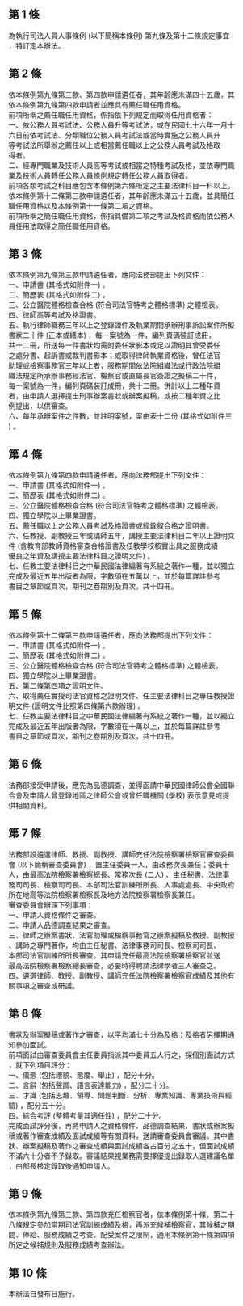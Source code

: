 第 1 條
-------
為執行司法人員人事條例 (以下簡稱本條例) 第九條及第十二條規定事宜  
，特訂定本辦法。

第 2 條
-------
依本條例第九條第三款、第四款申請遴任者，其年齡應未滿四十五歲，其  
依本條例第九條第四款申請者並應具有薦任職任用資格。  
前項所稱之薦任職任用資格，係指依下列規定而取得任用資格者：  
一、依公務人員考試法、公務人員升等考試法，或在民國七十六年一月十  
    六日前依考試法、分類職位公務人員考試法或當時實施之公務人員升  
    等考試法所舉辦之薦任以上或相當薦任職以上之公務人員考試及格取  
    得者。  
二、經專門職業及技術人員高等考試或相當之特種考試及格，並依專門職  
    業及技術人員轉任公務人員條例規定轉任公務人員取得者。  
前項各類考試之科目應包含本條例第六條所定之主要法律科目一科以上。  
依本條例第十二條第三款申請遴任者，其年齡應未滿五十五歲，並具簡任  
職任用資格以及本條例第十一條第二項之資格。  
前項所稱之簡任職任用資格，係指具備第二項之考試及格資格而依公務人  
員任用法取得之簡任職任用資格。

第 3 條
-------
依本條例第九條第三款申請遴任者，應向法務部提出下列文件：  
一、申請書 (其格式如附件一) 。  
二、簡歷表 (其格式如附件二) 。  
三、公立醫院體格檢查合格 (符合司法官特考之體格標準) 之體檢表。  
四、律師高等考試及格證書。  
五、執行律師職務三年以上之登錄證件及執業期間承辦刑事訴訟案件所擬  
    書狀二十件 (正本或繕本) ，每一案號為一件，編列頁碼裝訂成冊，  
    共十二冊，所送每一件書狀均需附委任狀影本或足以證明其曾受委任  
    之處分書、起訴書或裁判書影本；或取得律師執業資格後，曾任法官  
    助理或檢察事務官三年以上者，服務期間依法院組織法或行政法院組  
    織法規定所承辦事務經法官、檢察官或直屬長官簽證之擬稿二十件，  
    每一案號為一件，編列頁碼裝訂成冊，共十二冊。併計以上二種年資  
    者，由申請人選擇提出刑事辦案書狀或辦案擬稿，或按二種年資之比  
    例提出，以供審查。  
六、每年承辦案件之件數，並註明案號，案由表十二份 (其格式如附件三  
    ) 。

第 4 條
-------
依本條例第九條第四款申請遴任者，應向法務部提出下列文件：  
一、申請書 (其格式如附件一) 。  
二、簡歷表 (其格式如附件二) 。  
三、公立醫院體格檢查合格 (符合司法官特考之體格標準) 之體檢表。  
四、獨立學院以上畢業證書。  
五、薦任職以上之公務人員考試及格證書或經銓敘合格之證明書。  
六、任教授、副教授三年或講師五年，講授主要法律科目二年以上證明文  
    件 (含教育部教師資格審查合格證書及任教學校核實出具之服務成績  
    優良之年資及講授主要法律科目之證明文件) 。  
七、任教主要法律科目之中華民國法律編著有系統之著作一種，並以獨立  
    完成及最近五年出版者為限，字數須在五萬以上，並於每篇詳註參考  
    書目之章節或頁次，期刊之卷期別及頁次，共十四冊。

第 5 條
-------
依本條例第十二條第三款申請遴任者，應向法務部提出下列文件：  
一、申請書 (其格式如附件一) 。  
二、簡歷表 (其格式如附件二) 。  
三、公立醫院體格檢查合格 (符合司法官特考之體格標準) 之體檢表。  
四、獨立學院以上畢業證書。  
五、第二條第四項之證明文件。  
六、取得薦任實授司法官資格之證明文件、任主要法律科目之專任教授證  
    明文件 (證明文件比照第四條第六款辦理) 。  
七、任教主要法律科目之中華民國法律編著有系統之著作一種，並以獨立  
    完成及最近五年出版者為限，字數須在十萬以上，並於每篇詳註參考  
    書目之章節或頁次，期刊之卷期別及頁次，共十四冊。

第 6 條
-------
法務部接受申請後，應先為品德調查，並得函請中華民國律師公會全國聯  
合會及申請人曾登錄地區之律師公會或曾任職機關 (學校) 表示意見或提  
供相關資料。

第 7 條
-------
法務部設遴選律師、教授、副教授、講師充任法院檢察署檢察官審查委員  
會 (以下簡稱審查委員會) ，置主任委員一人，由政務次長兼任；委員十  
人，由最高法院檢察署檢察總長、常務次長 (二人) 、主任秘書、法律事  
務司司長、檢察司司長、本部司法官訓練所所長、人事處處長、中央政府  
所在地高等法院檢察署檢察長及地方法院檢察署檢察長兼任。  
審查委員會辦理下列事項：  
一、申請人資格條件之審查。  
二、申請人品德調查結果之審查。  
三、律師之辦案書狀、法官助理或檢察事務官之辦案擬稿及教授、副教授  
    、講師之專門著作，均由主任秘書、法律事務司司長、檢察司司長、  
    本部司法官訓練所所長審查。其申請充任最高法院檢察署檢察官並送  
    最高法院檢察署檢察總長審查，必要時得聘請法律學者三人審查之。  
四、遴選律師、教授、副教授、講師充任法院檢察署檢察官成績及其他有  
    關事項之審查或研議。

第 8 條
-------
書狀及辦案擬稿或著作之審查，以平均滿七十分為及格；及格者另擇期通  
知參加面試。  
前項面試由審查委員會主任委員指派其中委員五人行之，採個別面試方式  
，就下列項目評分：  
一、儀態 (包括禮貌、態度、舉止) ，配分十分。  
二、言辭 (包括聲調、語言表達能力) ，配分二十分。  
三、才識 (包括志趣、領導、問題判斷、分析、專業知識、專業技術與經  
    驗) ，配分五十分。  
四、綜合考評 (整體考量其適任性) ，配分二十分。  
完成面試評分後，再將申請人之資格條件、品德調查結果、書狀或辦案擬  
稿或著作審查成績及面試成績等有關資料，送請審查委員會審議。其中書  
狀、辦案擬稿及著作之審查成績與面試成績各占百分之五十，但面試成績  
不滿六十分者不予錄取。審議結果視業務需要擇優提出錄取人選建議名單  
，由部長核定錄取後通知申請人。

第 9 條
-------
依本條例第九條第三款、第四款充任檢察官者，依本條例第十條、第二十  
八條規定參加當期司法官訓練成績及格，再派充候補檢察官，其候補之期  
間、俸給、服務成績之考查、配受案件之限制，適用本條例第十條第四項  
所定之候補規則及服務成績考查辦法。

第 10 條
--------
本辦法自發布日施行。

